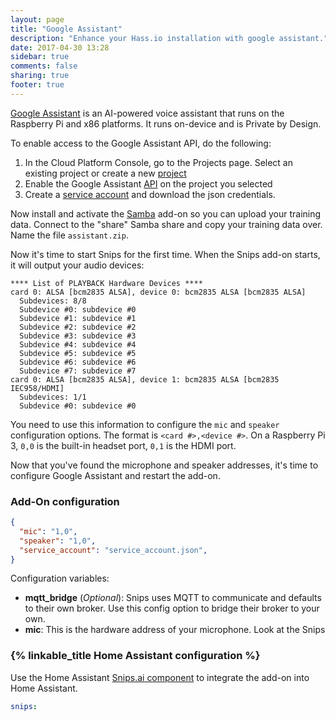 ```yaml
---
layout: page
title: "Google Assistant"
description: "Enhance your Hass.io installation with google assistant."
date: 2017-04-30 13:28
sidebar: true
comments: false
sharing: true
footer: true
---
```


[Google Assistant] is an AI-powered voice assistant that runs on the Raspberry Pi and x86 platforms. It runs on-device and is Private by Design.

To enable access to the Google Assistant API, do the following:
1) In the Cloud Platform Console, go to the Projects page. Select an existing project or create a new [project]
2) Enable the Google Assistant [API] on the project you selected
3) Create a [service account] and download the json credentials. 

Now install and activate the [Samba] add-on so you can upload your training data. Connect to the "share" Samba share and copy your training data over. Name the file `assistant.zip`.

Now it's time to start Snips for the first time. When the Snips add-on starts, it will output your audio devices:

```plain
**** List of PLAYBACK Hardware Devices ****
card 0: ALSA [bcm2835 ALSA], device 0: bcm2835 ALSA [bcm2835 ALSA]
  Subdevices: 8/8
  Subdevice #0: subdevice #0
  Subdevice #1: subdevice #1
  Subdevice #2: subdevice #2
  Subdevice #3: subdevice #3
  Subdevice #4: subdevice #4
  Subdevice #5: subdevice #5
  Subdevice #6: subdevice #6
  Subdevice #7: subdevice #7
card 0: ALSA [bcm2835 ALSA], device 1: bcm2835 ALSA [bcm2835 IEC958/HDMI]
  Subdevices: 1/1
  Subdevice #0: subdevice #0
```

You need to use this information to configure the `mic` and `speaker` configuration options. The format is `<card #>,<device #>`. On a Raspberry Pi 3, `0,0` is the built-in headset port, `0,1` is the HDMI port.

Now that you've found the microphone and speaker addresses, it's time to configure Google Assistant and restart the add-on.

### Add-On configuration

```json
{
  "mic": "1,0",
  "speaker": "1,0",
  "service_account": "service_account.json",
}
```

Configuration variables:

- **mqtt_bridge** (*Optional*): Snips uses MQTT to communicate and defaults to their own broker. Use this config option to bridge their broker to your own.
- **mic**: This is the hardware address of your microphone. Look at the Snips 

### {% linkable_title Home Assistant configuration %}

Use the Home Assistant [Snips.ai component][comp] to integrate the add-on into Home Assistant.

```yaml
snips:
```



[Google Assistant]: https://assistant.google.com/
[Samba]: /addons/samba/
[comp]: /components/snips/
[project]: https://console.cloud.google.com/project
[API]: https://console.developers.google.com/apis/api/embeddedassistant.googleapis.com/overview
[service account]: https://console.developers.google.com/apis/credentials/serviceaccountkey
